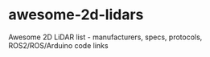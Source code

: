 # awesome-2d-lidars
Awesome 2D LiDAR list - manufacturers, specs, protocols, ROS2/ROS/Arduino code links
